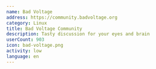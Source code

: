 ```yaml
---
name: Bad Voltage
address: https://community.badvoltage.org
category: Linux
title: Bad Voltage Community
description: Tasty discussion for your eyes and brain
userCount: 903
icon: bad-voltage.png
activity: low
language: en
---
```

